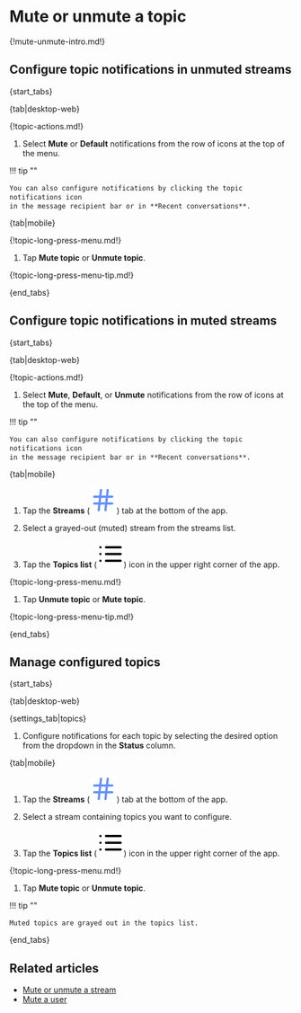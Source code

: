 # Mute or unmute a topic

{!mute-unmute-intro.md!}

## Configure topic notifications in unmuted streams

{start_tabs}

{tab|desktop-web}

{!topic-actions.md!}

1. Select **Mute** or **Default** notifications from the row of icons at the top
   of the menu.

!!! tip ""

    You can also configure notifications by clicking the topic notifications icon
    in the message recipient bar or in **Recent conversations**.

{tab|mobile}

{!topic-long-press-menu.md!}

1. Tap **Mute topic** or **Unmute topic**.

{!topic-long-press-menu-tip.md!}

{end_tabs}

## Configure topic notifications in muted streams

{start_tabs}

{tab|desktop-web}

{!topic-actions.md!}

1. Select **Mute**, **Default**, or **Unmute** notifications from the row of
   icons at the top of the menu.

!!! tip ""

    You can also configure notifications by clicking the topic notifications icon
    in the message recipient bar or in **Recent conversations**.

{tab|mobile}

1. Tap the **Streams**
   (<img src="/static/images/help/mobile-hash-icon.svg" alt="hash" class="mobile-icon"/>)
   tab at the bottom of the app.

1. Select a grayed-out (muted) stream from the streams list.

1. Tap the **Topics list**
   (<img src="/static/images/help/mobile-list-icon.svg" alt="list" class="mobile-icon"/>)
   icon in the upper right corner of the app.

{!topic-long-press-menu.md!}

1. Tap **Unmute topic** or **Mute topic**.

{!topic-long-press-menu-tip.md!}

{end_tabs}

## Manage configured topics

{start_tabs}

{tab|desktop-web}

{settings_tab|topics}

1. Configure notifications for each topic by selecting the desired option from
   the dropdown in the **Status** column.

{tab|mobile}

1. Tap the **Streams**
   (<img src="/static/images/help/mobile-hash-icon.svg" alt="hash" class="mobile-icon"/>)
   tab at the bottom of the app.

1. Select a stream containing topics you want to configure.

1. Tap the **Topics list**
   (<img src="/static/images/help/mobile-list-icon.svg" alt="list" class="mobile-icon"/>)
   icon in the upper right corner of the app.

{!topic-long-press-menu.md!}

1. Tap **Mute topic** or **Unmute topic**.

!!! tip ""

    Muted topics are grayed out in the topics list.

{end_tabs}

## Related articles

* [Mute or unmute a stream](/help/mute-a-stream)
* [Mute a user](/help/mute-a-user)
